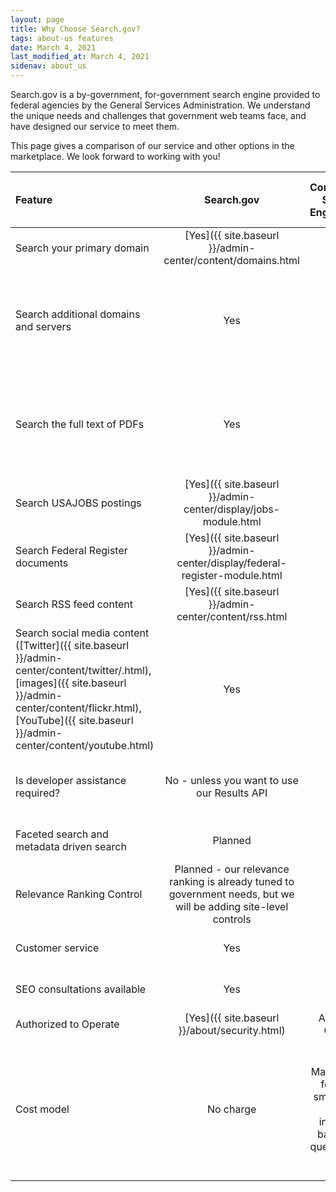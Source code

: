 ```yaml
---
layout: page
title: Why Choose Search.gov? 
tags: about-us features
date: March 4, 2021
last_modified_at: March 4, 2021
sidenav: about_us
---
```


Search.gov is a by-government, for-government search engine provided to federal agencies by the General Services Administration. We understand the unique needs and challenges that government web teams face, and have designed our service to meet them. 

This page gives a comparison of our service and other options in the marketplace. We look forward to working with you!

| Feature | Search.gov | Commercial Search Engine APIs | Solr | Standalone Site Search tools |
| :-- | :--: | :--: | :--: | :--: |
| Search your primary domain | [Yes]({{ site.baseurl }}/admin-center/content/domains.html | Yes | Yes | Yes |
| Search additional domains and servers | Yes | Yes | Yes - if you buy a hosted Solr service or you manage a crawler stack in-house | Yes |
| Search the full text of PDFs | Yes | Yes | No - unless you buy a hosted Solr service or you manage a crawler stack in-house | Depends on the service |
| Search USAJOBS postings | [Yes]({{ site.baseurl }}/admin-center/display/jobs-module.html | No | No | No |
| Search Federal Register documents | [Yes]({{ site.baseurl }}/admin-center/display/federal-register-module.html | No | No | No |
| Search RSS feed content | [Yes]({{ site.baseurl }}/admin-center/content/rss.html | No | No | No |
| Search social media content ([Twitter]({{ site.baseurl }}/admin-center/content/twitter/.html), [images]({{ site.baseurl }}/admin-center/content/flickr.html), [YouTube]({{ site.baseurl }}/admin-center/content/youtube.html) | Yes | No | No | No |
| Is developer assistance required? | No - unless you want to use our Results API | No | No - unless you manage a crawler stack in-house | Depends on the service |
| Faceted search and metadata driven search | Planned | No | Yes | Depends on the service |
| Relevance Ranking Control | Planned - our relevance ranking is already tuned to government needs, but we will be adding site-level controls | No | No | Depends on the service |
| Customer service | Yes | No | No | Depends on the service |
| SEO consultations available | Yes | No | No | Depends on the service |
| Authorized to Operate | [Yes]({{ site.baseurl }}/about/security.html) | Ask your CISSO |  |
| Cost model | No charge | May be free for very small sites, costs increase based on query traffic | No cost for single-instance search, costs are associated with hosted Solr services or development effort | Fees usually based on the number of documents indexed and the number of queries received |
